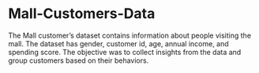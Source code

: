 # Mall-Customers-Data

The Mall customer’s dataset contains information about people visiting the mall. The dataset has gender, customer id, age, annual income, and spending score. The objective was to collect insights from the data and group customers based on their behaviors.
